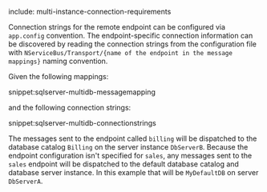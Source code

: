 include: multi-instance-connection-requirements

Connection strings for the remote endpoint can be configured via `app.config` convention. The endpoint-specific connection information can be discovered by reading the connection strings from the configuration file with `NServiceBus/Transport/{name of the endpoint in the message mappings}` naming convention.

Given the following mappings:

snippet:sqlserver-multidb-messagemapping

and the following connection strings:

snippet:sqlserver-multidb-connectionstrings

The messages sent to the endpoint called `billing` will be dispatched to the database catalog `Billing` on the server instance `DbServerB`. Because the endpoint configuration isn't specified for `sales`, any messages sent to the `sales` endpoint will be dispatched to the default database catalog and database server instance. In this example that will be `MyDefaultDB` on server `DbServerA`.